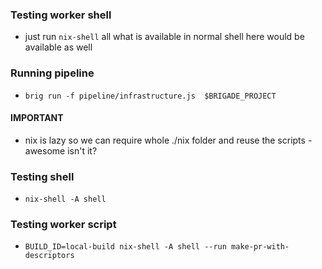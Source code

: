 ### Testing worker shell
* just run `nix-shell` all what is available in normal shell here would be available as well

### Running pipeline
* `brig run -f pipeline/infrastructure.js  $BRIGADE_PROJECT`

#### IMPORTANT 
* nix is lazy so we can require whole ./nix folder and reuse the scripts - awesome isn't it?

### Testing shell
* `nix-shell -A shell`

### Testing worker script
* `BUILD_ID=local-build nix-shell -A shell --run make-pr-with-descriptors`